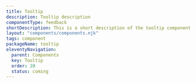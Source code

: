 ```yaml
---
title: Tooltip
description: Tooltip description
componentType: feedback
shortDescription: This is a short description of the tooltip component
layout: "components/components.njk"
tags: component
packageName: tooltip
eleventyNavigation:
  parent: Components
  key: Tooltip
  order: 20
  status: coming
---
```


